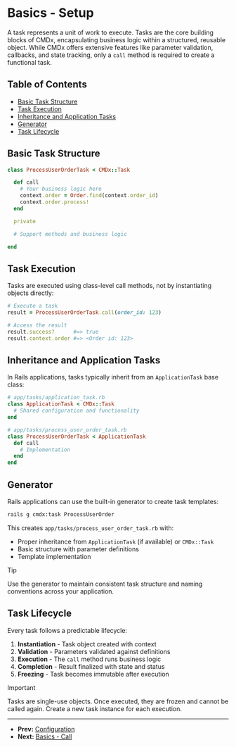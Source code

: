 # Basics - Setup

A task represents a unit of work to execute. Tasks are the core building blocks
of CMDx, encapsulating business logic within a structured, reusable object. While
CMDx offers extensive features like parameter validation, callbacks, and state tracking,
only a `call` method is required to create a functional task.

## Table of Contents

- [Basic Task Structure](#basic-task-structure)
- [Task Execution](#task-execution)
- [Inheritance and Application Tasks](#inheritance-and-application-tasks)
- [Generator](#generator)
- [Task Lifecycle](#task-lifecycle)

## Basic Task Structure

```ruby
class ProcessUserOrderTask < CMDx::Task

  def call
    # Your business logic here
    context.order = Order.find(context.order_id)
    context.order.process!
  end

  private

  # Support methods and business logic

end
```

## Task Execution

Tasks are executed using class-level call methods, not by instantiating objects directly:

```ruby
# Execute a task
result = ProcessUserOrderTask.call(order_id: 123)

# Access the result
result.success?      #=> true
result.context.order #=> <Order id: 123>
```

## Inheritance and Application Tasks

In Rails applications, tasks typically inherit from an `ApplicationTask` base class:

```ruby
# app/tasks/application_task.rb
class ApplicationTask < CMDx::Task
  # Shared configuration and functionality
end

# app/tasks/process_user_order_task.rb
class ProcessUserOrderTask < ApplicationTask
  def call
    # Implementation
  end
end
```

## Generator

Rails applications can use the built-in generator to create task templates:

```bash
rails g cmdx:task ProcessUserOrder
```

This creates `app/tasks/process_user_order_task.rb` with:
- Proper inheritance from `ApplicationTask` (if available) or `CMDx::Task`
- Basic structure with parameter definitions
- Template implementation

> [!TIP]
> Use the generator to maintain consistent task structure and naming conventions across your application.

## Task Lifecycle

Every task follows a predictable lifecycle:

1. **Instantiation** - Task object created with context
2. **Validation** - Parameters validated against definitions
3. **Execution** - The `call` method runs business logic
4. **Completion** - Result finalized with state and status
5. **Freezing** - Task becomes immutable after execution

> [!IMPORTANT]
> Tasks are single-use objects. Once executed, they are frozen and cannot
> be called again. Create a new task instance for each execution.

---

- **Prev:** [Configuration](../configuration.md)
- **Next:** [Basics - Call](call.md)
